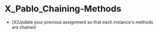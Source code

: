 # X_Pablo_Chaining-Methods
- [X]Update your previous assignment so that each instance's methods are chained